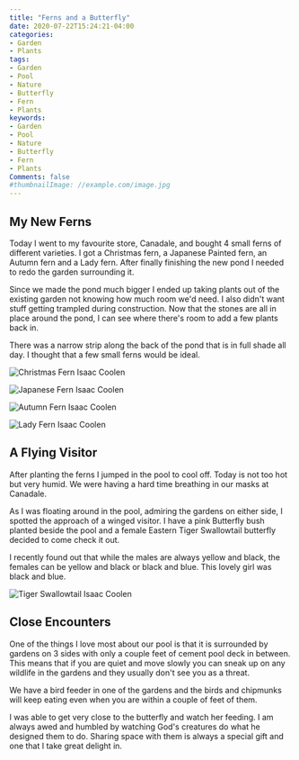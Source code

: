 ```yaml
---
title: "Ferns and a Butterfly"
date: 2020-07-22T15:24:21-04:00
categories:
- Garden
- Plants
tags:
- Garden
- Pool
- Nature
- Butterfly
- Fern
- Plants
keywords:
- Garden
- Pool
- Nature
- Butterfly
- Fern
- Plants
Comments: false
#thumbnailImage: //example.com/image.jpg
---
```


## My New Ferns

Today I went to my favourite store, Canadale, and bought 4 small ferns of different varieties. I got a Christmas fern, a Japanese Painted fern, an Autumn fern and a Lady fern. After finally finishing the new pond I needed to redo the garden surrounding it. 

Since we made the pond much bigger I ended up taking plants out of the existing garden not knowing how much room we'd need. I also didn't want stuff getting trampled during construction. Now that the stones are all in place around the pond, I can see where there's room to add a few plants back in.

There was a narrow strip along the back of the pond that is in full shade all day. I thought that a few small ferns would be ideal. 

![Christmas Fern](/images/christmas-fern.jpg)
Isaac Coolen

![Japanese Fern](/images/painted-fern.jpg)
Isaac Coolen

![Autumn Fern](/images/autumn-fern.jpg)
Isaac Coolen

![Lady Fern](/images/lady-fern.jpg)
Isaac Coolen


## A Flying Visitor

After planting the ferns I jumped in the pool to cool off. Today is not too hot but very humid. We were having a hard time breathing in our masks at Canadale. 

As I was floating around in the pool, admiring the gardens on either side, I spotted the approach of a winged visitor. I have a pink Butterfly bush planted beside the pool and a female Eastern Tiger Swallowtail butterfly decided to come check it out. 

I recently found out that while the males are always yellow and black, the females can be  yellow and black or black and blue. This lovely girl was black and blue. 

![Tiger Swallowtail](/images/tiger-swallowtail.jpg)
Isaac Coolen


## Close Encounters

One of the things I love most about our pool is that it is surrounded by gardens on 3 sides with only a couple feet of cement pool deck in between. This means that if you are quiet and move slowly you can sneak up on any wildlife in the gardens and they usually don't see you as a threat. 

We have a bird feeder in one of the gardens and the birds and chipmunks will keep eating even when you are within a couple of feet of them. 

I was able to get very close to the butterfly and watch her feeding. I am always awed and humbled by watching God's creatures do what he designed them to do. Sharing space with them is always a special gift and one that I take great delight in.
